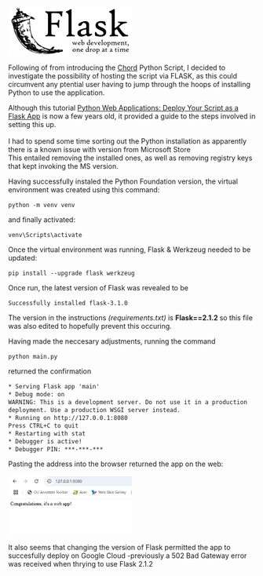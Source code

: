 <img class="image" src="/docs/assets/Flask_logo.png" width = "50%">

Following of from introducing the <a href="https://letoilenoir.github.io/2025/02/05/Chord-Generator.html">Chord</a> Python Script, I decided to investigate the possibility of hosting the script via FLASK, as this could circumvent any ptential user having to jump through the hoops of installing Python to use the application.

Although this tutorial <a href="https://realpython.com/python-web-applications/">Python Web Applications: Deploy Your Script as a Flask App</a> is now a few years old, it provided a guide to the steps involved in setting this up.<br><BR>
I had to spend some time sorting out the Python installation as apparently there is a known issue with version from Microsoft Store<br> This entailed removing the installed ones, as well as removing registry keys that kept invoking the MS version.

Having successfully instaled the Python Foundation version, the virtual environment was created using this command:
 
    python -m venv venv

and finally activated:

    venv\Scripts\activate

Once the virtual environment was running, Flask & Werkzeug needed to be updated:

    pip install --upgrade flask werkzeug

Once run, the latest version of Flask was revealed to be

    Successfully installed flask-3.1.0

The version in the instructions <i>(requirements.txt)</i> is <b>Flask==2.1.2 </b> so this file was also edited to hopefully prevent this occuring.

Having made the neccesary adjustments, running the command

    python main.py

returned the confirmation
   
    * Serving Flask app 'main'
    * Debug mode: on
    WARNING: This is a development server. Do not use it in a production deployment. Use a production WSGI server instead.
    * Running on http://127.0.0.1:8080
    Press CTRL+C to quit
    * Restarting with stat
    * Debugger is active!
    * Debugger PIN: ***-***-***

Pasting the address into the browser returned the app on the web:<br>

<img class="image" src="/docs/assets/localRun.png" width = "50%">

It also seems that changing the version of Flask permitted the app to succesfully deploy on Google Cloud -previously a 502 Bad Gateway error was received when thrying to use Flask 2.1.2
    


    




